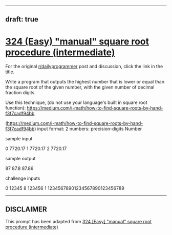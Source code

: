 ---
draft: true
----

# [324 (Easy) "manual" square root procedure (intermediate)](https://www.reddit.com/r/dailyprogrammer/comments/6nstip/20170717_challenge_324_easy_manual_square_root/)

For the original [r/dailyprogrammer](https://www.reddit.com/r/dailyprogrammer/) post and discussion, click the link in the title.

Write a program that outputs the highest number that is lower or equal than the square root of the given number, with the given number of decimal fraction digits.

Use this technique, (do not use your language's built in square root function): https://medium.com/i-math/how-to-find-square-roots-by-hand-f3f7cadf94bb

(https://medium.com/i-math/how-to-find-square-roots-by-hand-f3f7cadf94bb)
input format: 2 numbers:  precision-digits Number

sample input

0 7720.17
1 7720.17
2 7720.17  

sample output

87
87.8
87.86  

challenge inputs

0 12345
8 123456
1 12345678901234567890123456789  


----
## **DISCLAIMER**
This prompt has been adapted from [324 [Easy] "manual" square root procedure (intermediate)](https://www.reddit.com/r/dailyprogrammer/comments/6nstip/20170717_challenge_324_easy_manual_square_root/
)
